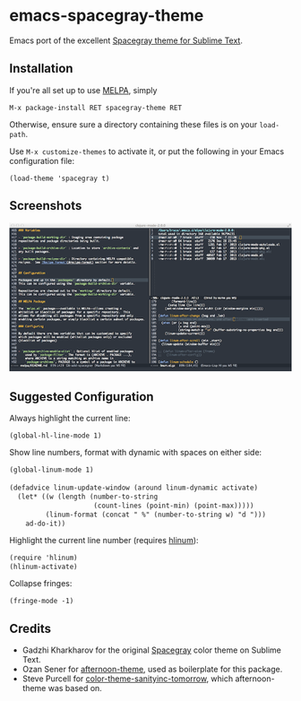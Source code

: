 emacs-spacegray-theme
=====================

Emacs port of the excellent
[Spacegray theme for Sublime Text](https://github.com/kkga/spacegray).

## Installation

If you're all set up to use [MELPA](http://melpa.milkbox.net/#/getting-started), simply

    M-x package-install RET spacegray-theme RET

Otherwise, ensure sure a directory containing these files is on your `load-path`.

Use `M-x customize-themes` to activate it, or put the following in your Emacs configuration file:

    (load-theme 'spacegray t)

## Screenshots

![Screenshot](spacegray1.png)

## Suggested Configuration

Always highlight the current line:

```elisp
(global-hl-line-mode 1)
```
Show line numbers, format with dynamic with spaces on either side:

```elisp
(global-linum-mode 1)

(defadvice linum-update-window (around linum-dynamic activate)
  (let* ((w (length (number-to-string
                     (count-lines (point-min) (point-max)))))
         (linum-format (concat " %" (number-to-string w) "d ")))
    ad-do-it))
```

Highlight the current line number (requires [hlinum](https://code.google.com/p/hlinum-mode/)):

```elisp
(require 'hlinum)
(hlinum-activate)
```

Collapse fringes:

```elisp
(fringe-mode -1)
```

## Credits

* Gadzhi Kharkharov for the original
  [Spacegray](http://kkga.github.io/spacegray/) color theme on Sublime
  Text.
* Ozan Sener for
  [afternoon-theme](https://github.com/osener/emacs-afternoon-theme/),
  used as boilerplate for this package.
* Steve Purcell for
  [color-theme-sanityinc-tomorrow](https://github.com/purcell/color-theme-sanityinc-tomorrow/),
  which afternoon-theme was based on.
